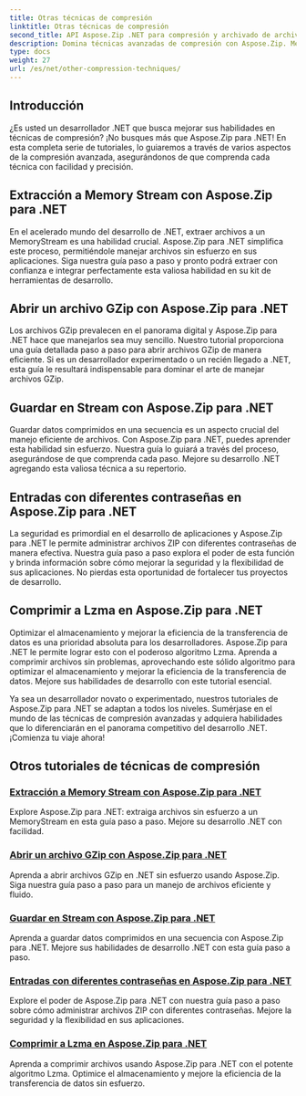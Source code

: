 ```yaml
---
title: Otras técnicas de compresión
linktitle: Otras técnicas de compresión
second_title: API Aspose.Zip .NET para compresión y archivado de archivos
description: Domina técnicas avanzadas de compresión con Aspose.Zip. Mejore sus habilidades de desarrollo, desde la extracción del flujo de memoria hasta la optimización del almacenamiento con compresión Lzma.
type: docs
weight: 27
url: /es/net/other-compression-techniques/
---
```


## Introducción

¿Es usted un desarrollador .NET que busca mejorar sus habilidades en técnicas de compresión? ¡No busques más que Aspose.Zip para .NET! En esta completa serie de tutoriales, lo guiaremos a través de varios aspectos de la compresión avanzada, asegurándonos de que comprenda cada técnica con facilidad y precisión.

## Extracción a Memory Stream con Aspose.Zip para .NET

En el acelerado mundo del desarrollo de .NET, extraer archivos a un MemoryStream es una habilidad crucial. Aspose.Zip para .NET simplifica este proceso, permitiéndole manejar archivos sin esfuerzo en sus aplicaciones. Siga nuestra guía paso a paso y pronto podrá extraer con confianza e integrar perfectamente esta valiosa habilidad en su kit de herramientas de desarrollo.

## Abrir un archivo GZip con Aspose.Zip para .NET

Los archivos GZip prevalecen en el panorama digital y Aspose.Zip para .NET hace que manejarlos sea muy sencillo. Nuestro tutorial proporciona una guía detallada paso a paso para abrir archivos GZip de manera eficiente. Si es un desarrollador experimentado o un recién llegado a .NET, esta guía le resultará indispensable para dominar el arte de manejar archivos GZip.

## Guardar en Stream con Aspose.Zip para .NET

Guardar datos comprimidos en una secuencia es un aspecto crucial del manejo eficiente de archivos. Con Aspose.Zip para .NET, puedes aprender esta habilidad sin esfuerzo. Nuestra guía lo guiará a través del proceso, asegurándose de que comprenda cada paso. Mejore su desarrollo .NET agregando esta valiosa técnica a su repertorio.

## Entradas con diferentes contraseñas en Aspose.Zip para .NET

La seguridad es primordial en el desarrollo de aplicaciones y Aspose.Zip para .NET le permite administrar archivos ZIP con diferentes contraseñas de manera efectiva. Nuestra guía paso a paso explora el poder de esta función y brinda información sobre cómo mejorar la seguridad y la flexibilidad de sus aplicaciones. No pierdas esta oportunidad de fortalecer tus proyectos de desarrollo.

## Comprimir a Lzma en Aspose.Zip para .NET

Optimizar el almacenamiento y mejorar la eficiencia de la transferencia de datos es una prioridad absoluta para los desarrolladores. Aspose.Zip para .NET le permite lograr esto con el poderoso algoritmo Lzma. Aprenda a comprimir archivos sin problemas, aprovechando este sólido algoritmo para optimizar el almacenamiento y mejorar la eficiencia de la transferencia de datos. Mejore sus habilidades de desarrollo con este tutorial esencial.

Ya sea un desarrollador novato o experimentado, nuestros tutoriales de Aspose.Zip para .NET se adaptan a todos los niveles. Sumérjase en el mundo de las técnicas de compresión avanzadas y adquiera habilidades que lo diferenciarán en el panorama competitivo del desarrollo .NET. ¡Comienza tu viaje ahora!
## Otros tutoriales de técnicas de compresión
### [Extracción a Memory Stream con Aspose.Zip para .NET](./extract-to-memory-stream/)
Explore Aspose.Zip para .NET: extraiga archivos sin esfuerzo a un MemoryStream en esta guía paso a paso. Mejore su desarrollo .NET con facilidad.
### [Abrir un archivo GZip con Aspose.Zip para .NET](./open-gzip-archive/)
Aprenda a abrir archivos GZip en .NET sin esfuerzo usando Aspose.Zip. Siga nuestra guía paso a paso para un manejo de archivos eficiente y fluido.
### [Guardar en Stream con Aspose.Zip para .NET](./save-to-stream/)
Aprenda a guardar datos comprimidos en una secuencia con Aspose.Zip para .NET. Mejore sus habilidades de desarrollo .NET con esta guía paso a paso.
### [Entradas con diferentes contraseñas en Aspose.Zip para .NET](./entries-with-different-passwords/)
Explore el poder de Aspose.Zip para .NET con nuestra guía paso a paso sobre cómo administrar archivos ZIP con diferentes contraseñas. Mejore la seguridad y la flexibilidad en sus aplicaciones. 
### [Comprimir a Lzma en Aspose.Zip para .NET](./compress-to-lzma/)
Aprenda a comprimir archivos usando Aspose.Zip para .NET con el potente algoritmo Lzma. Optimice el almacenamiento y mejore la eficiencia de la transferencia de datos sin esfuerzo.